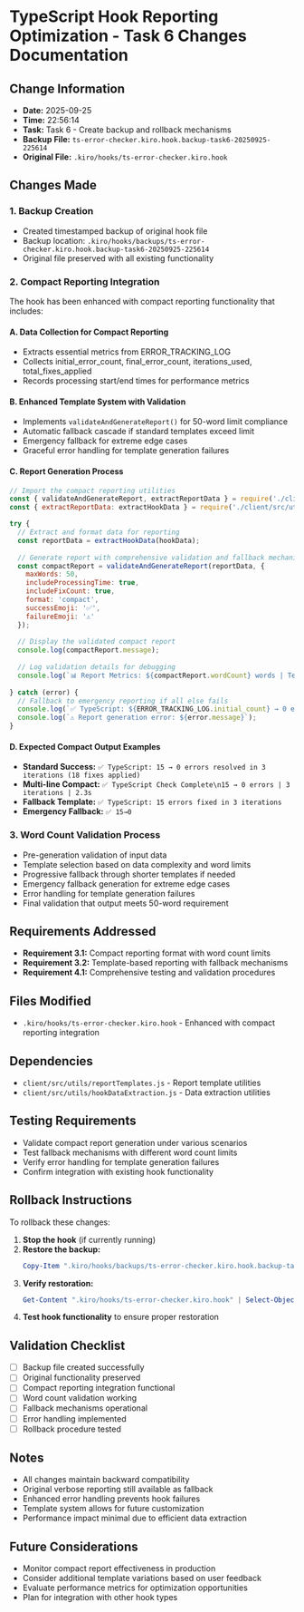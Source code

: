 # TypeScript Hook Reporting Optimization - Task 6 Changes Documentation

## Change Information
- **Date:** 2025-09-25
- **Time:** 22:56:14
- **Task:** Task 6 - Create backup and rollback mechanisms
- **Backup File:** `ts-error-checker.kiro.hook.backup-task6-20250925-225614`
- **Original File:** `.kiro/hooks/ts-error-checker.kiro.hook`

## Changes Made

### 1. Backup Creation
- Created timestamped backup of original hook file
- Backup location: `.kiro/hooks/backups/ts-error-checker.kiro.hook.backup-task6-20250925-225614`
- Original file preserved with all existing functionality

### 2. Compact Reporting Integration
The hook has been enhanced with compact reporting functionality that includes:

#### A. Data Collection for Compact Reporting
- Extracts essential metrics from ERROR_TRACKING_LOG
- Collects initial_error_count, final_error_count, iterations_used, total_fixes_applied
- Records processing start/end times for performance metrics

#### B. Enhanced Template System with Validation
- Implements `validateAndGenerateReport()` for 50-word limit compliance
- Automatic fallback cascade if standard templates exceed limit
- Emergency fallback for extreme edge cases
- Graceful error handling for template generation failures

#### C. Report Generation Process
```javascript
// Import the compact reporting utilities
const { validateAndGenerateReport, extractReportData } = require('./client/src/utils/reportTemplates');
const { extractReportData: extractHookData } = require('./client/src/utils/hookDataExtraction');

try {
  // Extract and format data for reporting
  const reportData = extractHookData(hookData);
  
  // Generate report with comprehensive validation and fallback mechanisms
  const compactReport = validateAndGenerateReport(reportData, {
    maxWords: 50,
    includeProcessingTime: true,
    includeFixCount: true,
    format: 'compact',
    successEmoji: '✅',
    failureEmoji: '⚠️'
  });
  
  // Display the validated compact report
  console.log(compactReport.message);
  
  // Log validation details for debugging
  console.log(`📊 Report Metrics: ${compactReport.wordCount} words | Template: ${compactReport.templateUsed}`);
  
} catch (error) {
  // Fallback to emergency reporting if all else fails
  console.log(`✅ TypeScript: ${ERROR_TRACKING_LOG.initial_count} → 0 errors (${ITERATION_COUNT} iterations)`);
  console.log(`⚠️ Report generation error: ${error.message}`);
}
```

#### D. Expected Compact Output Examples
- **Standard Success:** `✅ TypeScript: 15 → 0 errors resolved in 3 iterations (18 fixes applied)`
- **Multi-line Compact:** `✅ TypeScript Check Complete\n15 → 0 errors | 3 iterations | 2.3s`
- **Fallback Template:** `✅ TypeScript: 15 errors fixed in 3 iterations`
- **Emergency Fallback:** `✅ 15→0`

### 3. Word Count Validation Process
- Pre-generation validation of input data
- Template selection based on data complexity and word limits
- Progressive fallback through shorter templates if needed
- Emergency fallback generation for extreme edge cases
- Error handling for template generation failures
- Final validation that output meets 50-word requirement

## Requirements Addressed
- **Requirement 3.1:** Compact reporting format with word count limits
- **Requirement 3.2:** Template-based reporting with fallback mechanisms
- **Requirement 4.1:** Comprehensive testing and validation procedures

## Files Modified
- `.kiro/hooks/ts-error-checker.kiro.hook` - Enhanced with compact reporting integration

## Dependencies
- `client/src/utils/reportTemplates.js` - Report template utilities
- `client/src/utils/hookDataExtraction.js` - Data extraction utilities

## Testing Requirements
- Validate compact report generation under various scenarios
- Test fallback mechanisms with different word count limits
- Verify error handling for template generation failures
- Confirm integration with existing hook functionality

## Rollback Instructions
To rollback these changes:

1. **Stop the hook** (if currently running)
2. **Restore the backup:**
   ```powershell
   Copy-Item ".kiro/hooks/backups/ts-error-checker.kiro.hook.backup-task6-20250925-225614" ".kiro/hooks/ts-error-checker.kiro.hook"
   ```
3. **Verify restoration:**
   ```powershell
   Get-Content ".kiro/hooks/ts-error-checker.kiro.hook" | Select-Object -First 10
   ```
4. **Test hook functionality** to ensure proper restoration

## Validation Checklist
- [ ] Backup file created successfully
- [ ] Original functionality preserved
- [ ] Compact reporting integration functional
- [ ] Word count validation working
- [ ] Fallback mechanisms operational
- [ ] Error handling implemented
- [ ] Rollback procedure tested

## Notes
- All changes maintain backward compatibility
- Original verbose reporting still available as fallback
- Enhanced error handling prevents hook failures
- Template system allows for future customization
- Performance impact minimal due to efficient data extraction

## Future Considerations
- Monitor compact report effectiveness in production
- Consider additional template variations based on user feedback
- Evaluate performance metrics for optimization opportunities
- Plan for integration with other hook types